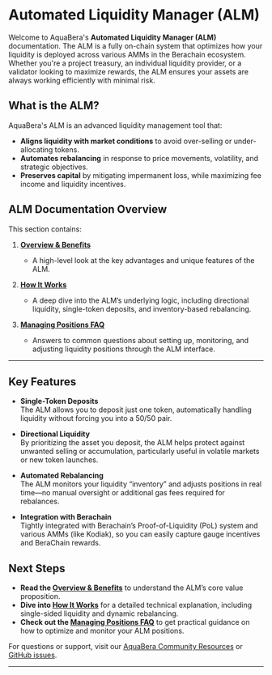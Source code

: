 # Automated Liquidity Manager (ALM)

Welcome to AquaBera's **Automated Liquidity Manager (ALM)** documentation. The ALM is a fully on-chain system that optimizes how your liquidity is deployed across various AMMs in the Berachain ecosystem. Whether you're a project treasury, an individual liquidity provider, or a validator looking to maximize rewards, the ALM ensures your assets are always working efficiently with minimal risk.

## What is the ALM?

AquaBera's ALM is an advanced liquidity management tool that:

- **Aligns liquidity with market conditions** to avoid over-selling or under-allocating tokens.
- **Automates rebalancing** in response to price movements, volatility, and strategic objectives.
- **Preserves capital** by mitigating impermanent loss, while maximizing fee income and liquidity incentives.

## ALM Documentation Overview

This section contains:

1. **[Overview & Benefits](../overview-benefits/README.md)**
   - A high-level look at the key advantages and unique features of the ALM.

2. **[How It Works](../how-it-works/README.md)**
   - A deep dive into the ALM’s underlying logic, including directional liquidity, single-token deposits, and inventory-based rebalancing.

3. **[Managing Positions FAQ](../managing-positions-faq/README.md)**
   - Answers to common questions about setting up, monitoring, and adjusting liquidity positions through the ALM interface.

---

## Key Features

- **Single-Token Deposits**  
  The ALM allows you to deposit just one token, automatically handling liquidity without forcing you into a 50/50 pair.

- **Directional Liquidity**  
  By prioritizing the asset you deposit, the ALM helps protect against unwanted selling or accumulation, particularly useful in volatile markets or new token launches.

- **Automated Rebalancing**  
  The ALM monitors your liquidity “inventory” and adjusts positions in real time—no manual oversight or additional gas fees required for rebalances.

- **Integration with Berachain**  
  Tightly integrated with Berachain’s Proof-of-Liquidity (PoL) system and various AMMs (like Kodiak), so you can easily capture gauge incentives and BeraChain rewards.

## Next Steps

- **Read the [Overview & Benefits](../overview-benefits/README.md)** to understand the ALM’s core value proposition.  
- **Dive into [How It Works](../how-it-works/README.md)** for a detailed technical explanation, including single-sided liquidity and dynamic rebalancing.  
- **Check out the [Managing Positions FAQ](../managing-positions-faq/README.md)** to get practical guidance on how to optimize and monitor your ALM positions.

For questions or support, visit our [AquaBera Community Resources](#) or [GitHub issues](#).

---
